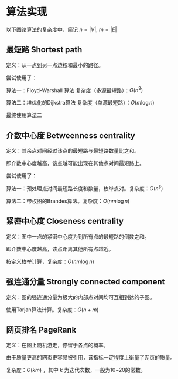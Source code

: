 # 算法实现

以下图论算法的复杂度中，简记 $n=|V|,\ m=|E|$

## 最短路 Shortest path

定义：从一点到另一点边权和最小的路径。

尝试使用了：

算法一：Floyd-Warshall 算法 复杂度（多源最短路）：$O(n^3)$

算法二：堆优化的Dijkstra算法 复杂度（单源最短路）：$O(m \log n)$

最终使用算法二

## 介数中心度 Betweenness centrality

定义：其余点对间经过该点的最短路与最短路数量比之和。

即介数中心度越高，该点越可能出现在其他点对间最短路上。

尝试使用了：

算法一：预处理点对间最短路长度和数量，枚举点对。复杂度：$O(n^3)$

算法二：带权图的Brandes算法。复杂度：$O(nm\log n)$

## 紧密中心度 Closeness centrality

定义：图中一点的紧密中心度为到所有点的最短路的倒数之和。

即介数中心度越高，该点距离其他所有点越近。

按定义枚举计算，复杂度：$O(nm\log n)$

## 强连通分量 Strongly connected component

定义：图的强连通分量为极大的内部点对间均可互相到达的子图。

使用Tarjan算法计算。复杂度：$O(n+m)$

## 网页排名 PageRank

定义：在图上随机游走，停留于各点的概率。

由于质量更高的网页更容易被引用，该指标一定程度上衡量了网页的质量。

复杂度：$O(km)$ ，其中 $k$ 为迭代次数，一般为10~20的常数。